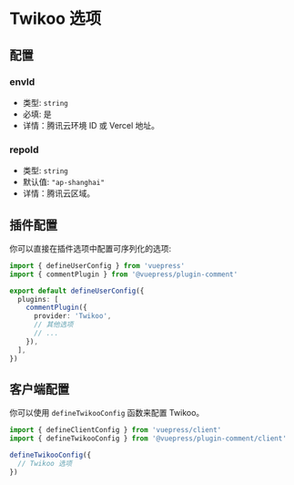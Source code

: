 # Twikoo 选项

## 配置

### envId

- 类型: `string`
- 必填: 是
- 详情：腾讯云环境 ID 或 Vercel 地址。

### repoId

- 类型: `string`
- 默认值: `"ap-shanghai"`
- 详情：腾讯云区域。

## 插件配置

你可以直接在插件选项中配置可序列化的选项:

```ts title=".vuepress/config.ts"
import { defineUserConfig } from 'vuepress'
import { commentPlugin } from '@vuepress/plugin-comment'

export default defineUserConfig({
  plugins: [
    commentPlugin({
      provider: 'Twikoo',
      // 其他选项
      // ...
    }),
  ],
})
```

## 客户端配置

你可以使用 `defineTwikooConfig` 函数来配置 Twikoo。

```ts title=".vuepress/client.ts"
import { defineClientConfig } from 'vuepress/client'
import { defineTwikooConfig } from '@vuepress/plugin-comment/client'

defineTwikooConfig({
  // Twikoo 选项
})
```
